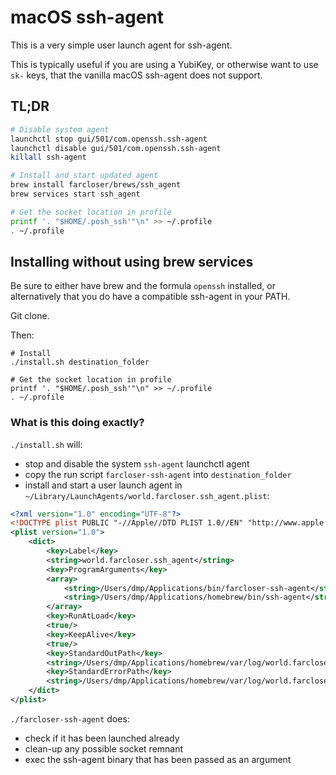 # macOS ssh-agent

This is a very simple user launch agent for ssh-agent.

This is typically useful if you are using a YubiKey, or otherwise want to use
`sk-` keys, that the vanilla macOS ssh-agent does not support.

## TL;DR

```bash
# Disable system agent
launchctl stop gui/501/com.openssh.ssh-agent
launchctl disable gui/501/com.openssh.ssh-agent
killall ssh-agent

# Install and start updated agent
brew install farcloser/brews/ssh_agent
brew services start ssh_agent

# Get the socket location in profile
printf '. "$HOME/.posh_ssh'"\n" >> ~/.profile
. ~/.profile
```

## Installing without using brew services

Be sure to either have brew and the formula `openssh` installed, or alternatively
that you do have a compatible ssh-agent in your PATH.

Git clone.

Then:
```
# Install
./install.sh destination_folder

# Get the socket location in profile
printf '. "$HOME/.posh_ssh'"\n" >> ~/.profile
. ~/.profile
```

### What is this doing exactly?

`./install.sh` will:
- stop and disable the system `ssh-agent` launchctl agent
- copy the run script `farcloser-ssh-agent` into `destination_folder`
- install and start a user launch agent in `~/Library/LaunchAgents/world.farcloser.ssh_agent.plist`:

```xml
<?xml version="1.0" encoding="UTF-8"?>
<!DOCTYPE plist PUBLIC "-//Apple//DTD PLIST 1.0//EN" "http://www.apple.com/DTDs/PropertyList-1.0.dtd">
<plist version="1.0">
    <dict>
        <key>Label</key>
        <string>world.farcloser.ssh_agent</string>
        <key>ProgramArguments</key>
        <array>
            <string>/Users/dmp/Applications/bin/farcloser-ssh-agent</string>
            <string>/Users/dmp/Applications/homebrew/bin/ssh-agent</string>
        </array>
        <key>RunAtLoad</key>
        <true/>
        <key>KeepAlive</key>
        <true/>
        <key>StandardOutPath</key>
        <string>/Users/dmp/Applications/homebrew/var/log/world.farcloser.ssh_agent-stdout.log</string>
        <key>StandardErrorPath</key>
        <string>/Users/dmp/Applications/homebrew/var/log/world.farcloser.ssh_agent-stderr.log</string>
    </dict>
</plist>
```

`./farcloser-ssh-agent` does:
- check if it has been launched already
- clean-up any possible socket remnant
- exec the ssh-agent binary that has been passed as an argument
